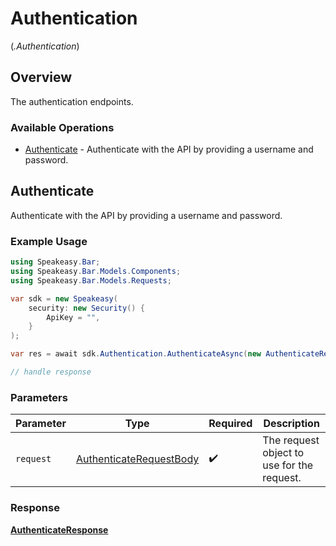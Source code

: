 # Authentication
(*.Authentication*)

## Overview

The authentication endpoints.

### Available Operations

* [Authenticate](#authenticate) - Authenticate with the API by providing a username and password.

## Authenticate

Authenticate with the API by providing a username and password.

### Example Usage

```csharp
using Speakeasy.Bar;
using Speakeasy.Bar.Models.Components;
using Speakeasy.Bar.Models.Requests;

var sdk = new Speakeasy(
    security: new Security() {
        ApiKey = "",
    }
);

var res = await sdk.Authentication.AuthenticateAsync(new AuthenticateRequestBody() {});

// handle response
```

### Parameters

| Parameter                                                                     | Type                                                                          | Required                                                                      | Description                                                                   |
| ----------------------------------------------------------------------------- | ----------------------------------------------------------------------------- | ----------------------------------------------------------------------------- | ----------------------------------------------------------------------------- |
| `request`                                                                     | [AuthenticateRequestBody](../../models/operations/AuthenticateRequestBody.md) | :heavy_check_mark:                                                            | The request object to use for the request.                                    |


### Response

**[AuthenticateResponse](../../models/operations/AuthenticateResponse.md)**

